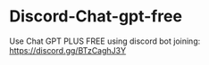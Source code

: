 # Discord-Chat-gpt-free
Use Chat GPT PLUS FREE using discord bot joining: https://discord.gg/BTzCaghJ3Y







                                                                                                       
